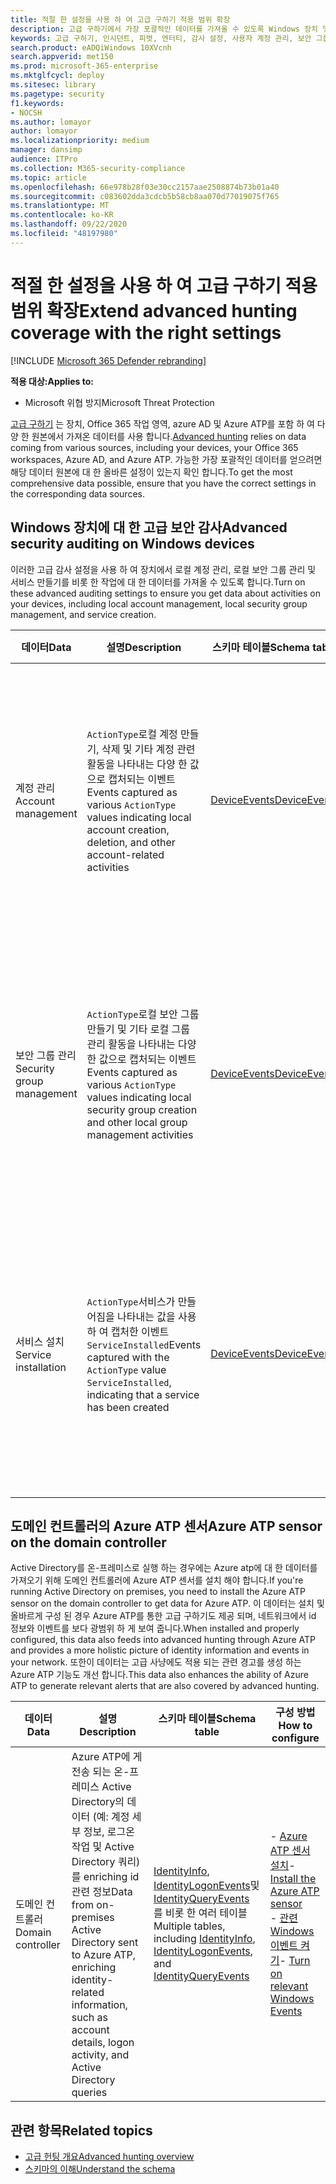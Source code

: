 ```yaml
---
title: 적절 한 설정을 사용 하 여 고급 구하기 적용 범위 확장
description: 고급 구하기에서 가장 포괄적인 데이터를 가져올 수 있도록 Windows 장치 및 기타 설정에 대 한 감사 설정을 확인 합니다.
keywords: 고급 구하기, 인시던트, 피벗, 엔터티, 감사 설정, 사용자 계정 관리, 보안 그룹 관리, 위협 검색, 사이버 위협 구하기, search, 쿼리, 원격 분석, Microsoft 365, Microsoft Threat Protection
search.product: eADQiWindows 10XVcnh
search.appverid: met150
ms.prod: microsoft-365-enterprise
ms.mktglfcycl: deploy
ms.sitesec: library
ms.pagetype: security
f1.keywords:
- NOCSH
ms.author: lomayor
author: lomayor
ms.localizationpriority: medium
manager: dansimp
audience: ITPro
ms.collection: M365-security-compliance
ms.topic: article
ms.openlocfilehash: 66e978b28f03e30cc2157aae2508874b73b01a40
ms.sourcegitcommit: c083602dda3cdcb5b58cb8aa070d77019075f765
ms.translationtype: MT
ms.contentlocale: ko-KR
ms.lasthandoff: 09/22/2020
ms.locfileid: "48197980"
---
```

# <a name="extend-advanced-hunting-coverage-with-the-right-settings"></a><span data-ttu-id="4ed62-104">적절 한 설정을 사용 하 여 고급 구하기 적용 범위 확장</span><span class="sxs-lookup"><span data-stu-id="4ed62-104">Extend advanced hunting coverage with the right settings</span></span>

[!INCLUDE [Microsoft 365 Defender rebranding](../includes/microsoft-defender.md)]


<span data-ttu-id="4ed62-105">**적용 대상:**</span><span class="sxs-lookup"><span data-stu-id="4ed62-105">**Applies to:**</span></span>
- <span data-ttu-id="4ed62-106">Microsoft 위협 방지</span><span class="sxs-lookup"><span data-stu-id="4ed62-106">Microsoft Threat Protection</span></span>

<span data-ttu-id="4ed62-107">[고급 구하기](advanced-hunting-overview.md) 는 장치, Office 365 작업 영역, azure AD 및 Azure ATP를 포함 하 여 다양 한 원본에서 가져온 데이터를 사용 합니다.</span><span class="sxs-lookup"><span data-stu-id="4ed62-107">[Advanced hunting](advanced-hunting-overview.md) relies on data coming from various sources, including your devices, your Office 365 workspaces, Azure AD, and Azure ATP.</span></span> <span data-ttu-id="4ed62-108">가능한 가장 포괄적인 데이터를 얻으려면 해당 데이터 원본에 대 한 올바른 설정이 있는지 확인 합니다.</span><span class="sxs-lookup"><span data-stu-id="4ed62-108">To get the most comprehensive data possible, ensure that you have the correct settings in the corresponding data sources.</span></span>

## <a name="advanced-security-auditing-on-windows-devices"></a><span data-ttu-id="4ed62-109">Windows 장치에 대 한 고급 보안 감사</span><span class="sxs-lookup"><span data-stu-id="4ed62-109">Advanced security auditing on Windows devices</span></span>
<span data-ttu-id="4ed62-110">이러한 고급 감사 설정을 사용 하 여 장치에서 로컬 계정 관리, 로컬 보안 그룹 관리 및 서비스 만들기를 비롯 한 작업에 대 한 데이터를 가져올 수 있도록 합니다.</span><span class="sxs-lookup"><span data-stu-id="4ed62-110">Turn on these advanced auditing settings to ensure you get data about activities on your devices, including local account management, local security group management, and service creation.</span></span>

| <span data-ttu-id="4ed62-111">데이터</span><span class="sxs-lookup"><span data-stu-id="4ed62-111">Data</span></span> | <span data-ttu-id="4ed62-112">설명</span><span class="sxs-lookup"><span data-stu-id="4ed62-112">Description</span></span> | <span data-ttu-id="4ed62-113">스키마 테이블</span><span class="sxs-lookup"><span data-stu-id="4ed62-113">Schema table</span></span> | <span data-ttu-id="4ed62-114">구성 방법</span><span class="sxs-lookup"><span data-stu-id="4ed62-114">How to configure</span></span> |
| --- | --- | --- | --- |
| <span data-ttu-id="4ed62-115">계정 관리</span><span class="sxs-lookup"><span data-stu-id="4ed62-115">Account management</span></span> | <span data-ttu-id="4ed62-116">`ActionType`로컬 계정 만들기, 삭제 및 기타 계정 관련 활동을 나타내는 다양 한 값으로 캡처되는 이벤트</span><span class="sxs-lookup"><span data-stu-id="4ed62-116">Events captured as various `ActionType` values indicating local account creation, deletion, and other account-related activities</span></span> | [<span data-ttu-id="4ed62-117">DeviceEvents</span><span class="sxs-lookup"><span data-stu-id="4ed62-117">DeviceEvents</span></span>](advanced-hunting-deviceevents-table.md) | <span data-ttu-id="4ed62-118">-고급 보안 감사 정책 배포: [사용자 계정 관리 감사](https://docs.microsoft.com/windows/security/threat-protection/auditing/audit-user-account-management)</span><span class="sxs-lookup"><span data-stu-id="4ed62-118">- Deploy an advanced security audit policy: [Audit User Account Management](https://docs.microsoft.com/windows/security/threat-protection/auditing/audit-user-account-management)</span></span><br> <span data-ttu-id="4ed62-119">- [고급 보안 감사 정책에 대해 자세히 알아보기](https://docs.microsoft.com/windows/security/threat-protection/auditing/advanced-security-auditing)</span><span class="sxs-lookup"><span data-stu-id="4ed62-119">- [Learn about advanced security audit policies](https://docs.microsoft.com/windows/security/threat-protection/auditing/advanced-security-auditing)</span></span> |
| <span data-ttu-id="4ed62-120">보안 그룹 관리</span><span class="sxs-lookup"><span data-stu-id="4ed62-120">Security group management</span></span> | <span data-ttu-id="4ed62-121">`ActionType`로컬 보안 그룹 만들기 및 기타 로컬 그룹 관리 활동을 나타내는 다양 한 값으로 캡처되는 이벤트</span><span class="sxs-lookup"><span data-stu-id="4ed62-121">Events captured as various `ActionType` values indicating local security group creation and other local group management activities</span></span> | [<span data-ttu-id="4ed62-122">DeviceEvents</span><span class="sxs-lookup"><span data-stu-id="4ed62-122">DeviceEvents</span></span>](advanced-hunting-deviceevents-table.md) | <span data-ttu-id="4ed62-123">-고급 보안 감사 정책 배포: [보안 그룹 관리 감사](https://docs.microsoft.com/windows/security/threat-protection/auditing/audit-security-group-management)</span><span class="sxs-lookup"><span data-stu-id="4ed62-123">- Deploy an advanced security audit policy: [Audit Security Group Management](https://docs.microsoft.com/windows/security/threat-protection/auditing/audit-security-group-management)</span></span><br> <span data-ttu-id="4ed62-124">- [고급 보안 감사 정책에 대해 자세히 알아보기](https://docs.microsoft.com/windows/security/threat-protection/auditing/advanced-security-auditing)</span><span class="sxs-lookup"><span data-stu-id="4ed62-124">- [Learn about advanced security audit policies](https://docs.microsoft.com/windows/security/threat-protection/auditing/advanced-security-auditing)</span></span> |
| <span data-ttu-id="4ed62-125">서비스 설치</span><span class="sxs-lookup"><span data-stu-id="4ed62-125">Service installation</span></span> | <span data-ttu-id="4ed62-126">`ActionType`서비스가 만들어짐을 나타내는 값을 사용 하 여 캡처한 이벤트 `ServiceInstalled`</span><span class="sxs-lookup"><span data-stu-id="4ed62-126">Events captured with the `ActionType` value `ServiceInstalled`, indicating that a service has been created</span></span> | [<span data-ttu-id="4ed62-127">DeviceEvents</span><span class="sxs-lookup"><span data-stu-id="4ed62-127">DeviceEvents</span></span>](advanced-hunting-deviceevents-table.md) | <span data-ttu-id="4ed62-128">-고급 보안 감사 정책 배포: [보안 시스템 확장 감사](https://docs.microsoft.com/windows/security/threat-protection/auditing/audit-security-system-extension)</span><span class="sxs-lookup"><span data-stu-id="4ed62-128">- Deploy an advanced security audit policy: [Audit Security System Extension](https://docs.microsoft.com/windows/security/threat-protection/auditing/audit-security-system-extension)</span></span><br> <span data-ttu-id="4ed62-129">- [고급 보안 감사 정책에 대해 자세히 알아보기](https://docs.microsoft.com/windows/security/threat-protection/auditing/advanced-security-auditing)</span><span class="sxs-lookup"><span data-stu-id="4ed62-129">- [Learn about advanced security audit policies](https://docs.microsoft.com/windows/security/threat-protection/auditing/advanced-security-auditing)</span></span> |

## <a name="azure-atp-sensor-on-the-domain-controller"></a><span data-ttu-id="4ed62-130">도메인 컨트롤러의 Azure ATP 센서</span><span class="sxs-lookup"><span data-stu-id="4ed62-130">Azure ATP sensor on the domain controller</span></span>
<span data-ttu-id="4ed62-131">Active Directory를 온-프레미스로 실행 하는 경우에는 Azure atp에 대 한 데이터를 가져오기 위해 도메인 컨트롤러에 Azure ATP 센서를 설치 해야 합니다.</span><span class="sxs-lookup"><span data-stu-id="4ed62-131">If you're running Active Directory on premises, you need to install the Azure ATP sensor on the domain controller to get data for Azure ATP.</span></span> <span data-ttu-id="4ed62-132">이 데이터는 설치 및 올바르게 구성 된 경우 Azure ATP를 통한 고급 구하기도 제공 되며, 네트워크에서 id 정보와 이벤트를 보다 광범위 하 게 보여 줍니다.</span><span class="sxs-lookup"><span data-stu-id="4ed62-132">When installed and properly configured, this data also feeds into advanced hunting through Azure ATP and provides a more holistic picture of identity information and events in your network.</span></span> <span data-ttu-id="4ed62-133">또한이 데이터는 고급 사냥에도 적용 되는 관련 경고를 생성 하는 Azure ATP 기능도 개선 합니다.</span><span class="sxs-lookup"><span data-stu-id="4ed62-133">This data also enhances the ability of Azure ATP to generate relevant alerts that are also covered by advanced hunting.</span></span> 

| <span data-ttu-id="4ed62-134">데이터</span><span class="sxs-lookup"><span data-stu-id="4ed62-134">Data</span></span> | <span data-ttu-id="4ed62-135">설명</span><span class="sxs-lookup"><span data-stu-id="4ed62-135">Description</span></span> | <span data-ttu-id="4ed62-136">스키마 테이블</span><span class="sxs-lookup"><span data-stu-id="4ed62-136">Schema table</span></span> | <span data-ttu-id="4ed62-137">구성 방법</span><span class="sxs-lookup"><span data-stu-id="4ed62-137">How to configure</span></span> |
| --- | --- | --- | --- |
| <span data-ttu-id="4ed62-138">도메인 컨트롤러</span><span class="sxs-lookup"><span data-stu-id="4ed62-138">Domain controller</span></span> | <span data-ttu-id="4ed62-139">Azure ATP에 게 전송 되는 온-프레미스 Active Directory의 데이터 (예: 계정 세부 정보, 로그온 작업 및 Active Directory 쿼리)를 enriching id 관련 정보</span><span class="sxs-lookup"><span data-stu-id="4ed62-139">Data from on-premises Active Directory sent to Azure ATP, enriching identity-related information, such as account details, logon activity, and Active Directory queries</span></span> | <span data-ttu-id="4ed62-140">[IdentityInfo](advanced-hunting-identityinfo-table.md), [IdentityLogonEvents](advanced-hunting-identitylogonevents-table.md)및 [IdentityQueryEvents](advanced-hunting-identityqueryevents-table.md) 를 비롯 한 여러 테이블</span><span class="sxs-lookup"><span data-stu-id="4ed62-140">Multiple tables, including [IdentityInfo](advanced-hunting-identityinfo-table.md), [IdentityLogonEvents](advanced-hunting-identitylogonevents-table.md), and [IdentityQueryEvents](advanced-hunting-identityqueryevents-table.md)</span></span>  | <span data-ttu-id="4ed62-141">- [Azure ATP 센서 설치](https://docs.microsoft.com/azure-advanced-threat-protection/install-atp-step4)</span><span class="sxs-lookup"><span data-stu-id="4ed62-141">- [Install the Azure ATP sensor](https://docs.microsoft.com/azure-advanced-threat-protection/install-atp-step4)</span></span><br><span data-ttu-id="4ed62-142">- [관련 Windows 이벤트 켜기](https://docs.microsoft.com/azure-advanced-threat-protection/configure-event-collection)</span><span class="sxs-lookup"><span data-stu-id="4ed62-142">- [Turn on relevant Windows Events](https://docs.microsoft.com/azure-advanced-threat-protection/configure-event-collection)</span></span> |

## <a name="related-topics"></a><span data-ttu-id="4ed62-143">관련 항목</span><span class="sxs-lookup"><span data-stu-id="4ed62-143">Related topics</span></span>
- [<span data-ttu-id="4ed62-144">고급 헌팅 개요</span><span class="sxs-lookup"><span data-stu-id="4ed62-144">Advanced hunting overview</span></span>](advanced-hunting-overview.md)
- [<span data-ttu-id="4ed62-145">스키마의 이해</span><span class="sxs-lookup"><span data-stu-id="4ed62-145">Understand the schema</span></span>](advanced-hunting-schema-tables.md)
